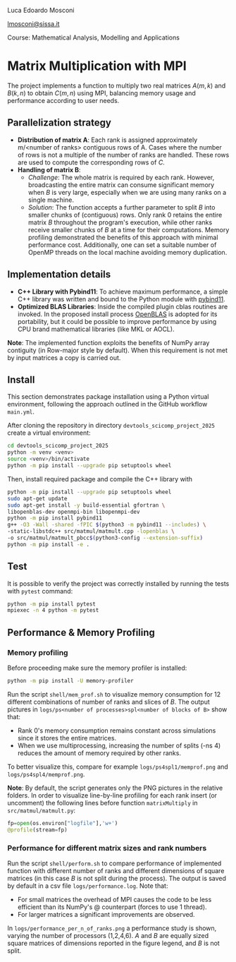 Luca Edoardo Mosconi

lmosconi@sissa.it

Course: Mathematical Analysis, Modelling and Applications

# Matrix Multiplication with MPI
The project implements a function to multiply two real matrices $A(m,k)$ and $B(k,n)$ to obtain $C(m,n)$ using MPI, balancing memory usage and performance according to user needs.


## Parallelization strategy
- **Distribution of matrix A**:
Each rank is assigned approximately m/\<number of ranks\> contiguous rows of A. Cases where the number of rows is not a multiple of the number of ranks are handled. These rows are used to compute the corresponding rows of $C$.
- **Handling of matrix B**:
    - *Challenge*: The whole matrix is required by each rank. However, broadcasting the entire matrix can consume significant memory when $B$ is very large, especially when we are using many ranks on a single machine.
    - *Solution*: The function accepts a further parameter to split $B$ into smaller chunks of (contiguous) rows. Only rank 0 retains the entire matrix $B$ throughout the program's execution, while other ranks receive smaller chunks of $B$ at a time for their computations. Memory profiling demonstrated the benefits of this approach with minimal performance cost. Additionally, one can set a suitable number of OpenMP threads on the local machine avoiding memory duplication.
## Implementation details
- **C++ Library with Pybind11**:
To achieve maximum performance, a simple C++ library was written and bound to the Python module with [pybind11](https://github.com/pybind/pybind11).
- **Optimized BLAS Libraries**:
Inside the compiled plugin cblas routines are invoked. In the proposed install process [OpenBLAS](https://github.com/OpenMathLib/OpenBLAS) is adopted for its portability, but it could be possible to improve performance by using CPU brand mathematical libraries (like MKL or AOCL).

**Note**: The implemented function exploits the benefits of NumPy array contiguity (in Row-major style by default). When this requirement is not met by input matrices a copy is carried out.

## Install
This section demonstrates package installation using a Python virtual environment, following the approach outlined in the GitHub workflow `main.yml`.

After cloning the repository in directory `devtools_scicomp_project_2025` create a virtual environment:
```bash
cd devtools_scicomp_project_2025
python -m venv <venv>
source <venv>/bin/activate
python -m pip install --upgrade pip setuptools wheel
```
Then, install required package and compile the C++ library with
```bash
python -m pip install --upgrade pip setuptools wheel
sudo apt-get update
sudo apt-get install -y build-essential gfortran \
libopenblas-dev openmpi-bin libopenmpi-dev
python -m pip install pybind11
g++ -O3 -Wall -shared -fPIC $(python3 -m pybind11 --includes) \
-static-libstdc++ src/matmul/matmult.cpp -lopenblas \
-o src/matmul/matmult_pbcc$(python3-config --extension-suffix)
python -m pip install -e .
```
## Test
It is possible to verify the project was correctly installed by running the tests with `pytest` command:
```bash
python -m pip install pytest
mpiexec -n 4 python -m pytest
```
## Performance & Memory Profiling
### Memory profiling
Before proceeding make sure the memory profiler is installed:
```bash
python -m pip install -U memory-profiler
```
Run the script `shell/mem_prof.sh` to visualize memory consumption for 12 different combinations of number of ranks and slices of $B$. The output pictures in `logs/ps<number of processes>spl<number of blocks of B>` show that:
- Rank 0's memory consumption remains constant across simulations since it stores the entire matrices.
- When we use multiprocessing, increasing the number of splits (-ns 4) reduces the amount of memory required by other ranks. 

To better visualize this, compare for example `logs/ps4spl1/memprof.png` and `logs/ps4spl4/memprof.png`.

**Note**: By default, the script generates only the PNG pictures in the relative folders. In order to visualize line-by-line profiling for each rank insert (or uncomment) the following lines before function `matrixMultiply` in `src/matmul/matmult.py`:
```python
fp=open(os.environ["logfile"],'w+')
@profile(stream=fp)
```

### Performance for different matrix sizes and rank numbers
Run the script `shell/perform.sh` to compare performance of implemented function with different number of ranks and different dimensions of square matrices (in this case $B$ is not split during the process). The output is saved by default in a csv file `logs/performance.log`.
Note that:
- For small matrices the overhead of MPI causes the code to be less efficient than its NumPy's @ counterpart (forces to use 1 thread). 
- For larger matrices a significant improvements are observed.

In `logs/performance_per_n_of_ranks.png` a performance study is shown, varying the number of processors (1,2,4,6). $A$ and $B$ are equally sized square matrices of dimensions reported in the figure legend, and $B$ is not split.